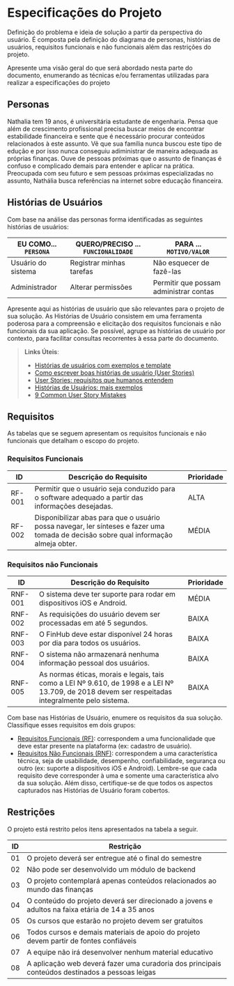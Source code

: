 # Especificações do Projeto

Definição do problema e ideia de solução a partir da perspectiva do usuário. É composta pela definição do  diagrama de personas, histórias de usuários, requisitos funcionais e não funcionais além das restrições do projeto.

Apresente uma visão geral do que será abordado nesta parte do documento, enumerando as técnicas e/ou ferramentas utilizadas para realizar a especificações do projeto

## Personas

Nathalia tem 19 anos, é universitária estudante de engenharia. Pensa que além de crescimento profissional precisa buscar meios de encontrar estabilidade financeira e sente que é necessário procurar conteúdos relacionados à este assunto. Vê que sua família nunca buscou este tipo de edução e por isso nunca conseguiu adiministrar de maneira adequada as próprias finanças. Ouve de pessoas próximas que o assunto de finanças é confuso e complicado demais para entender e aplicar na prática. Preocupada com seu futuro e sem pessoas próximas especializadas no assunto, Nathália busca referências na internet sobre educação financeira.

<!-- Pedro Paulo tem 26 anos, é arquiteto recém-formado e autônomo. Pensa em se desenvolver profissionalmente através de um mestrado fora do país, pois adora viajar, é solteiro e sempre quis fazer um intercâmbio. Está buscando uma agência que o ajude a encontrar universidades na Europa que aceitem alunos estrangeiros.

Enumere e detalhe as personas da sua solução. Para tanto, baseie-se tanto nos documentos disponibilizados na disciplina e/ou nos seguintes links:

> **Links Úteis**:
> - [Rock Content](https://rockcontent.com/blog/personas/)
> - [Hotmart](https://blog.hotmart.com/pt-br/como-criar-persona-negocio/)
> - [O que é persona?](https://resultadosdigitais.com.br/blog/persona-o-que-e/)
> - [Persona x Público-alvo](https://flammo.com.br/blog/persona-e-publico-alvo-qual-a-diferenca/)
> - [Mapa de Empatia](https://resultadosdigitais.com.br/blog/mapa-da-empatia/)
> - [Mapa de Stalkeholders](https://www.racecomunicacao.com.br/blog/como-fazer-o-mapeamento-de-stakeholders/)
>
Lembre-se que você deve ser enumerar e descrever precisamente e personalizada todos os clientes ideais que sua solução almeja. -->

## Histórias de Usuários

Com base na análise das personas forma identificadas as seguintes histórias de usuários:

|EU COMO... `PERSONA`| QUERO/PRECISO ... `FUNCIONALIDADE` |PARA ... `MOTIVO/VALOR`                 |
|--------------------|------------------------------------|----------------------------------------|
|Usuário do sistema  | Registrar minhas tarefas           | Não esquecer de fazê-las               |
|Administrador       | Alterar permissões                 | Permitir que possam administrar contas |

Apresente aqui as histórias de usuário que são relevantes para o projeto de sua solução. As Histórias de Usuário consistem em uma ferramenta poderosa para a compreensão e elicitação dos requisitos funcionais e não funcionais da sua aplicação. Se possível, agrupe as histórias de usuário por contexto, para facilitar consultas recorrentes à essa parte do documento.

> **Links Úteis**:
> - [Histórias de usuários com exemplos e template](https://www.atlassian.com/br/agile/project-management/user-stories)
> - [Como escrever boas histórias de usuário (User Stories)](https://medium.com/vertice/como-escrever-boas-users-stories-hist%C3%B3rias-de-usu%C3%A1rios-b29c75043fac)
> - [User Stories: requisitos que humanos entendem](https://www.luiztools.com.br/post/user-stories-descricao-de-requisitos-que-humanos-entendem/)
> - [Histórias de Usuários: mais exemplos](https://www.reqview.com/doc/user-stories-example.html)
> - [9 Common User Story Mistakes](https://airfocus.com/blog/user-story-mistakes/)

## Requisitos

As tabelas que se seguem apresentam os requisitos funcionais e não funcionais que detalham o escopo do projeto.

### Requisitos Funcionais

|ID    | Descrição do Requisito  | Prioridade |
|------|-----------------------------------------|----|
|RF-001| Permitir que o usuário seja conduzido para o software adequado a partir das informações desejadas. |ALTA |
|RF-002| Disponibilizar abas para que o usuário possa navegar, ler sínteses e fazer uma tomada de decisão sobre qual informação almeja obter.  | MÉDIA |


### Requisitos não Funcionais

|ID     | Descrição do Requisito  |Prioridade |
|-------|-------------------------|--
|RNF-001| O sistema deve ter suporte para rodar em dispositivos iOS e Android. | MÉDIA | 
|RNF-002| As requisições do usuário devem ser processadas em até 5 segundos.|  BAIXA |
|RNF-003| O FinHub deve estar disponível 24  horas por dia para todos os usuários. |  BAIXA |
|RNF-004| O sistema não armazenará nenhuma informação pessoal dos usuários.|  BAIXA |
|RNF-005| As normas éticas, morais e  legais, tais como a LEI Nº 9.610, de 1998 e a LEI Nº 13.709, de 2018 devem ser respeitadas integralmente pelo sistema. |  BAIXA |



Com base nas Histórias de Usuário, enumere os requisitos da sua solução. Classifique esses requisitos em dois grupos:

- [Requisitos Funcionais
 (RF)](https://pt.wikipedia.org/wiki/Requisito_funcional):
 correspondem a uma funcionalidade que deve estar presente na
  plataforma (ex: cadastro de usuário).
- [Requisitos Não Funcionais
  (RNF)](https://pt.wikipedia.org/wiki/Requisito_n%C3%A3o_funcional):
  correspondem a uma característica técnica, seja de usabilidade,
  desempenho, confiabilidade, segurança ou outro (ex: suporte a
  dispositivos iOS e Android).
Lembre-se que cada requisito deve corresponder à uma e somente uma
característica alvo da sua solução. Além disso, certifique-se de que
todos os aspectos capturados nas Histórias de Usuário foram cobertos.

## Restrições

O projeto está restrito pelos itens apresentados na tabela a seguir.

|ID| Restrição                                                                                       |
|--|-------------------------------------------------------------------------------------------------|
|01| O projeto deverá ser entregue até o final do semestre                                           |
|02| Não pode ser desenvolvido um módulo de backend                                                  |
|03| O projeto contemplará apenas conteúdos relacionados ao mundo das finanças                       |
|04| O conteúdo do projeto deverá ser direcionado a jovens e adultos na faixa etária de 14 a 35 anos |
|05| Os cursos que estarão no projeto devem ser gratuitos                                            |
|06| Todos cursos e demais materiais de apoio do projeto devem partir de fontes confiáveis           |
|07| A equipe não irá desenvolver nenhum material educativo                                          |
|08| A aplicação web deverá fazer uma curadoria dos principais conteúdos destinados a pessoas leigas |
